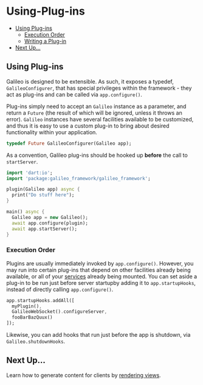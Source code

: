 # Using-Plug-ins

* [Using Plug-ins](using-plug-ins.md#using-plug-ins)
  * [Execution Order](using-plug-ins.md#execution-order)
  * [Writing a Plug-in](https://github.com/galileo-dart/galileo/wiki/Writing-a-Plugin)
* [Next Up...](using-plug-ins.md#next-up)

## Using Plug-ins

Galileo is designed to be extensible. As such, it exposes a typedef, `GalileoConfigurer`, that has special privileges within the framework - they act as plug-ins and can be called via `app.configure()`.

Plug-ins simply need to accept an `Galileo` instance as a parameter, and return a `Future` \(the result of which will be ignored, unless it throws an error\). `Galileo` instances have several facilities available to be customized, and thus it is easy to use a custom plug-in to bring about desired functionality within your application.

```dart
typedef Future GalileoConfigurer(Galileo app);
```

As a convention, Galileo plug-ins should be hooked up **before** the call to `startServer`.

```dart
import 'dart:io';
import 'package:galileo_framework/galileo_framework';

plugin(Galileo app) async {
  print("Do stuff here");
}

main() async {
  Galileo app = new Galileo();
  await app.configure(plugin);
  await app.startServer();
}
```

### Execution Order

Plugins are usually immediately invoked by `app.configure()`. However, you may run into certain plug-ins
that depend on other facilities already being available, or all of your [services](ervice-basics.md) already being mounted. You can set aside a plug-in to be run just before server startupby adding it to `app.startupHooks`, instead of directly calling `app.configure()`.

```dart
app.startupHooks.addAll([
  myPlugin(),
  GalileoWebSocket().configureServer,
  fooBarBazQuux()
]);
```

Likewise, you can add hooks that run just before the app is shutdown, via `Galileo.shutdownHooks`.

## Next Up...

Learn how to generate content for clients by [rendering views](rendering-views.md).

